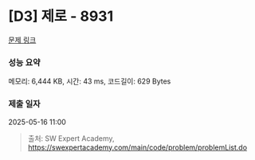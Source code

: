 # [D3] 제로 - 8931 

[문제 링크](https://swexpertacademy.com/main/code/problem/problemDetail.do?contestProbId=AW5jBWLq7jwDFATQ) 

### 성능 요약

메모리: 6,444 KB, 시간: 43 ms, 코드길이: 629 Bytes

### 제출 일자

2025-05-16 11:00



> 출처: SW Expert Academy, https://swexpertacademy.com/main/code/problem/problemList.do